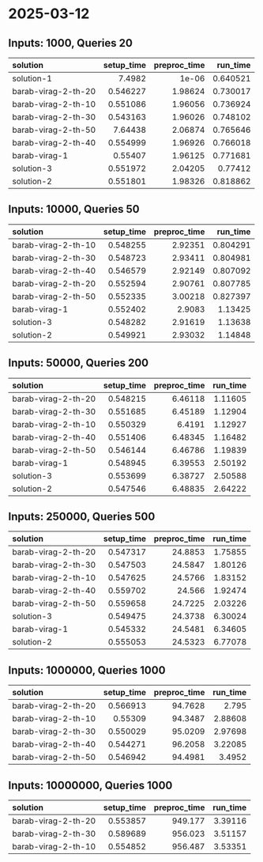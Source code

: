 # 2025-03-12

## Inputs: 1000, Queries 20

| solution            |   setup_time |   preproc_time |   run_time |
|:--------------------|-------------:|---------------:|-----------:|
| solution-1          |     7.4982   |        1e-06   |   0.640521 |
| barab-virag-2-th-20 |     0.546227 |        1.98624 |   0.730017 |
| barab-virag-2-th-10 |     0.551086 |        1.96056 |   0.736924 |
| barab-virag-2-th-30 |     0.543163 |        1.96026 |   0.748102 |
| barab-virag-2-th-50 |     7.64438  |        2.06874 |   0.765646 |
| barab-virag-2-th-40 |     0.554999 |        1.96926 |   0.766018 |
| barab-virag-1       |     0.55407  |        1.96125 |   0.771681 |
| solution-3          |     0.551972 |        2.04205 |   0.77412  |
| solution-2          |     0.551801 |        1.98326 |   0.818862 |

## Inputs: 10000, Queries 50

| solution            |   setup_time |   preproc_time |   run_time |
|:--------------------|-------------:|---------------:|-----------:|
| barab-virag-2-th-10 |     0.548255 |        2.92351 |   0.804291 |
| barab-virag-2-th-30 |     0.548723 |        2.93411 |   0.804981 |
| barab-virag-2-th-40 |     0.546579 |        2.92149 |   0.807092 |
| barab-virag-2-th-20 |     0.552594 |        2.90761 |   0.807785 |
| barab-virag-2-th-50 |     0.552335 |        3.00218 |   0.827397 |
| barab-virag-1       |     0.552402 |        2.9083  |   1.13425  |
| solution-3          |     0.548282 |        2.91619 |   1.13638  |
| solution-2          |     0.549921 |        2.93032 |   1.14848  |

## Inputs: 50000, Queries 200

| solution            |   setup_time |   preproc_time |   run_time |
|:--------------------|-------------:|---------------:|-----------:|
| barab-virag-2-th-20 |     0.548215 |        6.46118 |    1.11605 |
| barab-virag-2-th-30 |     0.551685 |        6.45189 |    1.12904 |
| barab-virag-2-th-10 |     0.550329 |        6.4191  |    1.12927 |
| barab-virag-2-th-40 |     0.551406 |        6.48345 |    1.16482 |
| barab-virag-2-th-50 |     0.546144 |        6.46786 |    1.19839 |
| barab-virag-1       |     0.548945 |        6.39553 |    2.50192 |
| solution-3          |     0.553699 |        6.38727 |    2.50588 |
| solution-2          |     0.547546 |        6.48835 |    2.64222 |

## Inputs: 250000, Queries 500

| solution            |   setup_time |   preproc_time |   run_time |
|:--------------------|-------------:|---------------:|-----------:|
| barab-virag-2-th-20 |     0.547317 |        24.8853 |    1.75855 |
| barab-virag-2-th-30 |     0.547503 |        24.5847 |    1.80126 |
| barab-virag-2-th-10 |     0.547625 |        24.5766 |    1.83152 |
| barab-virag-2-th-40 |     0.559702 |        24.566  |    1.92474 |
| barab-virag-2-th-50 |     0.559658 |        24.7225 |    2.03226 |
| solution-3          |     0.549475 |        24.3738 |    6.30024 |
| barab-virag-1       |     0.545332 |        24.5481 |    6.34605 |
| solution-2          |     0.555053 |        24.5323 |    6.77078 |

## Inputs: 1000000, Queries 1000

| solution            |   setup_time |   preproc_time |   run_time |
|:--------------------|-------------:|---------------:|-----------:|
| barab-virag-2-th-20 |     0.566913 |        94.7628 |    2.795   |
| barab-virag-2-th-10 |     0.55309  |        94.3487 |    2.88608 |
| barab-virag-2-th-30 |     0.550029 |        95.0209 |    2.97698 |
| barab-virag-2-th-40 |     0.544271 |        96.2058 |    3.22085 |
| barab-virag-2-th-50 |     0.546942 |        94.4981 |    3.4952  |

## Inputs: 10000000, Queries 1000

| solution            |   setup_time |   preproc_time |   run_time |
|:--------------------|-------------:|---------------:|-----------:|
| barab-virag-2-th-20 |     0.553857 |        949.177 |    3.39116 |
| barab-virag-2-th-30 |     0.589689 |        956.023 |    3.51157 |
| barab-virag-2-th-10 |     0.554852 |        956.487 |    3.53351 |